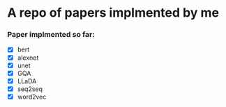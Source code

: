 # A repo of papers implmented by me 


### Paper implmented so far:
- [x] bert
- [x] alexnet
- [x] unet
- [x] GQA
- [x] LLaDA
- [x] seq2seq
- [x] word2vec
